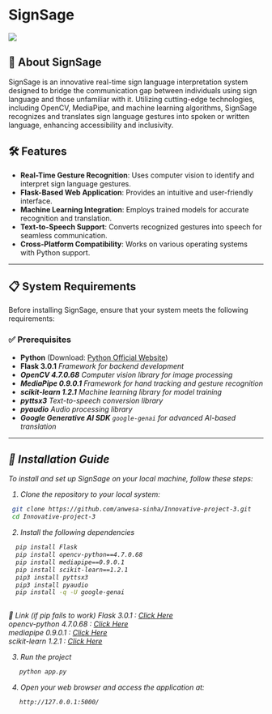 # SignSage
![](https://github.com/anwesa-sinha/Innovative-project-3/assets/94695669/dd6520fd-3c8e-4f62-95a0-2b1872462e69)
## 📌 About SignSage

SignSage is an innovative real-time sign language interpretation system designed to bridge the communication gap between individuals using sign language and those unfamiliar with it. Utilizing cutting-edge technologies, including OpenCV, MediaPipe, and machine learning algorithms, SignSage recognizes and translates sign language gestures into spoken or written language, enhancing accessibility and inclusivity.

## 🛠️ Features

- **Real-Time Gesture Recognition**: Uses computer vision to identify and interpret sign language gestures.
- **Flask-Based Web Application**: Provides an intuitive and user-friendly interface.
- **Machine Learning Integration**: Employs trained models for accurate recognition and translation.
- **Text-to-Speech Support**: Converts recognized gestures into speech for seamless communication.
- **Cross-Platform Compatibility**: Works on various operating systems with Python support.

---

## 📋 System Requirements

Before installing SignSage, ensure that your system meets the following requirements:

### ✅ Prerequisites

- **Python** (Download: [Python Official Website](https://www.python.org/downloads))
- **Flask 3.0.1** <i>Framework for backend development<i>
- **OpenCV 4.7.0.68** <i>Computer vision library for image processing<i>
- **MediaPipe 0.9.0.1** <i>Framework for hand tracking and gesture recognition<i>
- **scikit-learn 1.2.1** <i>Machine learning library for model training<i>
- **pyttsx3** <i>Text-to-speech conversion library<i>
- **pyaudio** <i>Audio processing library<i>
- **Google Generative AI SDK** <i>`google-genai` for advanced AI-based translation<i>

---

## 🚀 Installation Guide

To install and set up SignSage on your local machine, follow these steps:

1. Clone the repository to your local system:

  ```bash
   git clone https://github.com/anwesa-sinha/Innovative-project-3.git
   cd Innovative-project-3
  ```

2. Install the following dependencies

```bash
  pip install Flask
  pip install opencv-python==4.7.0.68
  pip install mediapipe==0.9.0.1
  pip install scikit-learn==1.2.1
  pip3 install pyttsx3
  pip3 install pyaudio
  pip install -q -U google-genai
  
```
 🔗 Link  (if pip fails to work)
 Flask 3.0.1 : [Click Here](https://pypi.org/project/Flask/)<br>
 opencv-python 4.7.0.68 : [Click Here](https://pypi.org/project/opencv-python/4.7.0.68/)<br>
 mediapipe 0.9.0.1 : [Click Here](https://pypi.org/project/mediapipe/0.9.0.1/)<br>
 scikit-learn 1.2.1 : [Click Here](https://pypi.org/project/scikit-learn/1.2.1/)<br>


3. Run the project
```bash
   python app.py
```
4. Open your web browser and access the application at:
```bash
   http://127.0.0.1:5000/
```



 
